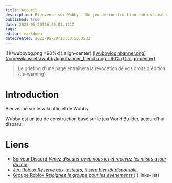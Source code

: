 ```yaml
---
title: Accueil
description: Bienvenue sur Wubby ! Un jeu de construction roblox basé sur World Builder (dont le contenu a été supprimé).
published: true
date: 2023-05-20T16:20:03.121Z
tags: 
editor: markdown
dateCreated: 2023-05-20T13:33:50.353Z
---
```


![](/wubbybg.png =90%x){.align-center}
[ ![wubbyloginbanner.png](/corewikiassets/wubbyloginbanner_french.png =90%x){.align-center}](https://shlink.choke.dev/WubbyWikiLogin)

> Le griefing d'une page entraînera la révocation de vos droits d'édition.
{.is-warning}

# Introduction

Bienvenue sur le wiki officiel de Wubby

Wubby est un jeu de construction basé sur le jeu World Builder, aujourd'hui disparu.

# Liens
- [Serveur Discord *Venez discuter avec nous ici et recevez les mises à jour du jeu!*](https://discord.gg/YHtthk2dYX)
- [Jeu Roblox *Réservé aux testeurs, il sera bientôt disponible.*](https://www.roblox.com/games/12519560096/Wubby)
- [Groupe Roblox *Rejoignez le groupe pour les événements !*](https://www.roblox.com/groups/16993480)
{.links-list}